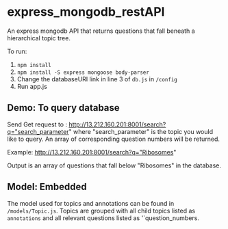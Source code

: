 # express_mongodb_restAPI
An express mongodb API that returns questions that fall beneath a hierarchical topic tree.


To run:
1. `npm install`
2. `npm install -S express mongoose body-parser`
3. Change the databaseURI link in line 3 of `db.js` in `/config`
4. Run app.js


## Demo: To query database
Send Get request to : http://13.212.160.201:8001/search?q="search_parameter" where "search_parameter" is the topic you would like to query. An array of corresponding question numbers will be returned.

Example: http://13.212.160.201:8001/search?q="Ribosomes"

Output is an array of questions that fall below "Ribosomes" in the database. 

## Model: Embedded
The model used for topics and annotations can be found in `/models/Topic.js`. Topics are grouped with all child topics listed as `annotations` and all relevant questions listed as '`question_numbers. 
